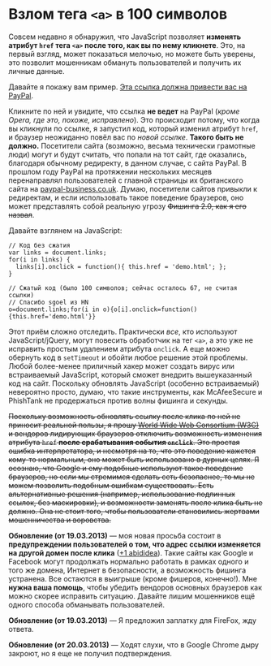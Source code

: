 # Взлом тега `<a>` в 100 символов

Совсем недавно я обнаружил, что JavaScript позволяет **изменять атрибут `href`
тега `<a>` после того, как вы по нему кликнете**. Это, на первый взгляд, может
показаться мелочью, но можете быть уверены, это позволит мошенникам обмануть
пользователей и получить их личные данные.

Давайте я покажу вам пример. <a href="http://www.paypal.co.uk/"
onclick="this.href='demo.html'">Эта ссылка должна привести вас на
PayPal</a>.

Кликните по ней и увидите, что ссылка **не ведет** на PayPal (*кроме Opera,
где это, похоже, исправлено*). Это происходит потому, что когда
вы кликнули по ссылке, я запустил код, который изменил атрибут `href`, и
браузер неожиданно повёл вас по *новой ссылке*. **Такого быть не должно.**
Посетители сайта (возможно, весьма технически грамотные люди) могут и будут
считать, что попали на тот сайт, где оказались, благодаря обычному редиректу,
в данном случае, с сайта PayPal. В прошлом году PayPal на протяжении
нескольких месяцев перенаправлял пользователей с главной страницы их
британского сайта на [paypal-business.co.uk][1]. Думаю, посетители сайтов
привыкли к редиректам, и если использовать такое поведение браузеров, оно
может представлять собой реальную угрозу <s>Фишинга 2.0, как я его назвал</s>.

Давайте взглянем на JavaScript:

    // Код без сжатия
    var links = document.links;
    for(i in links) {
      links[i].onclick = function(){ this.href = 'demo.html'; };
    }

    // Сжатый код (было 100 символов; сейчас осталось 67, не считая ссылки)
    // Спасибо sgoel из HN
    o=document.links;for(i in o){o[i].onclick=function(){this.href='demo.html'}}

Этот приём сложно отследить. Практически *все*, кто используют
JavaScript/jQuery, могут повесить обработчик на тег `<a>`, а это уже не
исправить простым удалением атрибута `onclick`. А еще можно обернуть код в
`setTimeout` и обойти любое решение этой проблемы. Любой более-менее
приличный хакер может создать вирус или встраиваемый JavaScript, который
сможет внедрить вышеуказанный код на сайт. Поскольку обновлять JavaScript
(особенно встраиваемый) невероятно просто, думаю, что такие инструменты, как
McAfeeSecure и PhishTank не продержаться против волны фишинга и секунды.

<s>Поскольку возможность обновлять ссылку после клика по ней не приносит
реальной пользы, я прошу [World Wide Web Consortium (W3C)][2] и вендоров
лидирующих браузеров отключить возможность изменения атрибута `href` **после
срабатывания события `onclick`**. Это простая ошибка интерпретатора, и
несмотря на то, что это поведение кажется кому-то нормальным, оно может быть
использовано в дурных целях. Я осознаю, что Google и ему подобные используют
такое поведение браузеров, но если мы стремимся сделать cеть безопаснее, то мы
не можем позволить подобным ошибкам существовать. Есть альтернативные решения
(например, использование подлинных ссылок, без маскировки), и возможности
заменять после клика быть не должно. Она не стоит того, чтобы пользователи
становились жертвами мошенничества и воровства.</s>

**Обновление (от 19.03.2013)** — моя новая просьба состоит в **предупреждении
пользователей о том, что адрес ссылки изменяется на другой домен после клика**
([+1 abididea][3]). Такие сайты как Google и Facebook могут продолжать нормально
работать в рамках одного и того же домена, Интернет в безопасности, а
возможность фишинга устранена. Все остаются в выигрыше (кроме фишеров,
конечно!). Мне **нужна ваша помощь**, чтобы убедить вендоров основных браузеров
как можно скорее исправить ситуацию. Давайте лишим мошенников ещё одного способа
обманывать пользователей.

**Обновление (от 19.03.2013)** — Я предложил заплатку для FireFox, жду ответа.

**Обновление (от 20.03.2013)** — Ходят слухи, что в Google Chrome дыру
закроют, но я еще не получил подтверждения.

[1]: http://paypal-business.co.uk/
[2]: http://w3c.org/
[3]: http://www.reddit.com/user/abadidea
